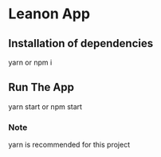 # Leanon App

## Installation of dependencies

yarn or npm i

## Run The App

yarn start or npm start

### Note

yarn is recommended for this project
